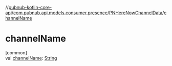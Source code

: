 //[pubnub-kotlin-core-api](../../../index.md)/[com.pubnub.api.models.consumer.presence](../index.md)/[PNHereNowChannelData](index.md)/[channelName](channel-name.md)

# channelName

[common]\
val [channelName](channel-name.md): [String](https://kotlinlang.org/api/core/kotlin-stdlib/kotlin/-string/index.html)
